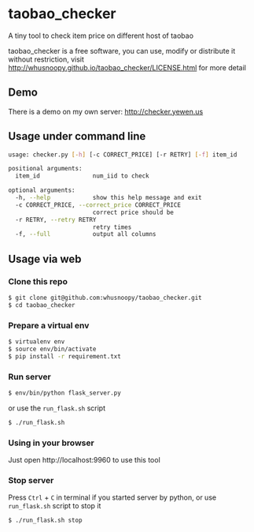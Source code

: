 taobao_checker
==========

A tiny tool to check item price on different host of taobao

taobao_checker is a free software, you can use, modify or distribute it without restriction, visit http://whusnoopy.github.io/taobao_checker/LICENSE.html for more detail

Demo
----

There is a demo on my own server: http://checker.yewen.us

Usage under command line
-----

``` bash
usage: checker.py [-h] [-c CORRECT_PRICE] [-r RETRY] [-f] item_id

positional arguments:
  item_id               num_iid to check

optional arguments:
  -h, --help            show this help message and exit
  -c CORRECT_PRICE, --correct_price CORRECT_PRICE
                        correct price should be
  -r RETRY, --retry RETRY
                        retry times
  -f, --full            output all columns
```

Usage via web
-------------

### Clone this repo

``` bash
$ git clone git@github.com:whusnoopy/taobao_checker.git
$ cd taobao_checker
```

### Prepare a virtual env

``` bash
$ virtualenv env
$ source env/bin/activate
$ pip install -r requirement.txt
```

### Run server

``` bash
$ env/bin/python flask_server.py
```

or use the `run_flask.sh` script

``` bash
$ ./run_flask.sh
```

### Using in your browser

Just open http://localhost:9960 to use this tool

### Stop server

Press `Ctrl` + `C` in terminal if you started server by python, or use `run_flask.sh` script to stop it

``` bash
$ ./run_flask.sh stop
```
